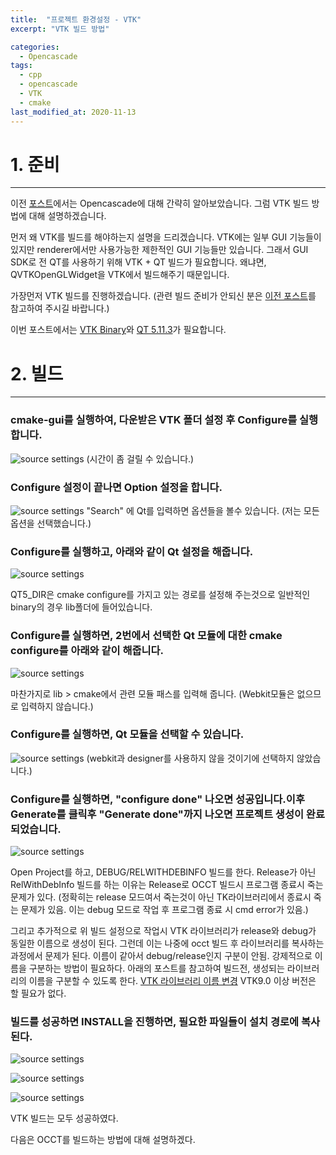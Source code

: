 ```yaml
---
title:  "프로젝트 환경설정 - VTK"
excerpt: "VTK 빌드 방법"

categories:
  - Opencascade
tags:
  - cpp
  - opencascade
  - VTK
  - cmake
last_modified_at: 2020-11-13
---
```


# 1. 준비
- - -
이전 [포스트](#OCCT-BOOK-01)에서는 Opencascade에 대해 간략히 알아보았습니다. 그럼 VTK 빌드 방법에 대해 설명하겠습니다.

먼저 왜 VTK를 빌드를 해야하는지 설명을 드리겠습니다.
VTK에는 일부 GUI 기능들이 있지만 renderer에서만 사용가능한 제한적인 GUI 기능들만 있습니다. 그래서 GUI SDK로 전 QT를 사용하기 위해 VTK + QT 빌드가 필요합니다. 왜냐면, QVTKOpenGLWidget을 VTK에서 빌드해주기 때문입니다.  

가장먼저 VTK 빌드를 진행하겠습니다.
(관련 빌드 준비가 안되신 분은 [이전 포스트](#OCCT-BOOK-01)를 참고하여 주시길 바랍니다.)  

이번 포스트에서는 [VTK Binary](https://vtk.org/download/)와 [QT 5.11.3](https://download.qt.io/new_archive/qt/5.11/5.11.3/)가 필요합니다.
  

# 2. 빌드
- - -

### cmake-gui를 실행하여, 다운받은 VTK 폴더 설정 후 Configure를 실행합니다.
![source settings](/assets/images/OCCT/post2-cmake_1.png)
(시간이 좀 걸릴 수 있습니다.)  

### Configure 설정이 끝나면 Option 설정을 합니다.
![source settings](/assets/images/OCCT/post2-cmake_2.png)
"Search" 에 Qt를 입력하면 옵션들을 볼수 있습니다.
(저는 모든 옵션을 선택했습니다.)  

### Configure를 실행하고, 아래와 같이 Qt 설정을 해줍니다.
![source settings](/assets/images/OCCT/post2-cmake_3.png)

QT5_DIR은 cmake configure를 가지고 있는 경로를 설정해 주는것으로 일반적인 binary의 경우 lib폴더에 들어있습니다.

### Configure를 실행하면, 2번에서 선택한 Qt 모듈에 대한 cmake configure를 아래와 같이 해줍니다.
![source settings](/assets/images/OCCT/post2-cmake_4.png)

마찬가지로 lib > cmake에서 관련 모듈 패스를 입력해 줍니다.
(Webkit모듈은 없으므로 입력하지 않습니다.)  

### Configure를 실행하면, Qt 모듈을 선택할 수 있습니다.  
![source settings](/assets/images/OCCT/post2-cmake_5.png)
(webkit과 designer를 사용하지 않을 것이기에 선택하지 않았습니다.)

### Configure를 실행하면, "configure done" 나오면 성공입니다.이후 Generate를 클릭후 "Generate done"까지 나오면 프로젝트 생성이 완료되었습니다.
![source settings](/assets/images/OCCT/post2-cmake_6.png)

Open Project를 하고, DEBUG/RELWITHDEBINFO 빌드를 한다. Release가 아닌 RelWithDebInfo 빌드를 하는 이유는 Release로 OCCT 빌드시 프로그램 종료시 죽는 문제가 있다. (정확히는 release 모드여서 죽는것이 아닌 TK라이브러리에서 종료시 죽는 문제가 있음. 이는 debug 모드로 작업 후 프로그램 종료 시 cmd error가 있음.)

그리고 추가적으로 위 빌드 설정으로 작업시 VTK 라이브러리가 release와 debug가 동일한 이름으로 생성이 된다. 그런데 이는 나중에 occt 빌드 후 라이브러리를 복사하는 과정에서 문제가 된다. 이름이 같아서 debug/release인지 구분이 안됨. 강제적으로 이름을 구분하는 방법이 필요하다. 아래의 포스트를 참고하여 빌드전, 생성되는 라이브러리의 이름을 구분할 수 있도록 한다. [VTK 라이브러리 이름 변경]() VTK9.0 이상 버전은 할 필요가 없다.  

### 빌드를 성공하면 INSTALL을 진행하면, 필요한 파일들이 설치 경로에 복사된다.
![source settings](/assets/images/OCCT/post2-cmake_7.png)  

![source settings](/assets/images/OCCT/post2-cmake_8.png)  

![source settings](/assets/images/OCCT/post2-cmake_9.png)

VTK 빌드는 모두 성공하였다.

다음은 OCCT를 빌드하는 방법에 대해 설명하겠다.